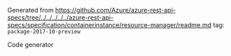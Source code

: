 Generated from https://github.com/Azure/azure-rest-api-specs/tree/../../../../../azure-rest-api-specs/specification/containerinstance/resource-manager/readme.md tag: `package-2017-10-preview`

Code generator 


